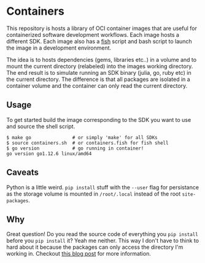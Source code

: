 # Containers

This repository is hosts a library of OCI container images that are useful for
containerized software development workflows. Each image hosts a different SDK.
Each image also has a [fish](https://fishshell.com) script and bash script to
launch the image in a development environment.

The idea is to hosts dependencies (gems, libraries etc..) in a volume and to
mount the current directory (relabeled) into the images working directory. The
end result is to simulate running an SDK binary (julia, go, ruby etc) in the
current directory. The difference is that all packages are isolated in a
container volume and the container can only read the current directory.

## Usage

To get started build the image corresponding to the SDK you want to use and
source the shell script.

```
$ make go               # or simply 'make' for all SDKs
$ source containers.sh  # or containers.fish for fish shell
$ go version            # go running in container!
go version go1.12.6 linux/amd64
```

## Caveats

Python is a little weird. `pip install` stuff with the `--user` flag for
persistance as the storage volume is mounted in `/root/.local` instead of the
root `site-packages`.

## Why

Great question! Do you read the source code of everything you `pip install`
before you `pip install` it? Yeah me neither. This way I don't have to think to
hard about it because the packages can only access the directory I'm working
in. Checkout
[this blog post](https://www.nfsmith.ca/articles/containerized_development/)
for more information.
